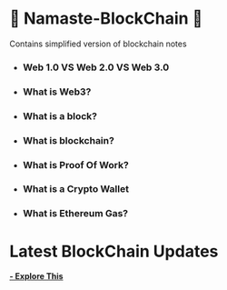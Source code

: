 # 🙏 Namaste-BlockChain 🙏
Contains simplified version of blockchain notes

<ul>
<li><h3>Web 1.0 VS Web 2.0 VS Web 3.0 </h3>
<li><h3>What is Web3?</h3>
<li><h3>What is a block?</h3>
<li><h3>What is blockchain?</h3>
<li><h3>What is Proof Of Work?</h3>
<li><h3>What is a Crypto Wallet</h3>
<li><h3>What is Ethereum Gas?</h3>
</ul>

# Latest BlockChain Updates

<a href="https://academy.binance.com/en/start-here"><b>- Explore This</b></a>
